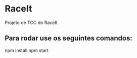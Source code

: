 # RaceIt

Projeto de TCC do RaceIt

## Para rodar use os seguintes comandos:

npm install
npm start

